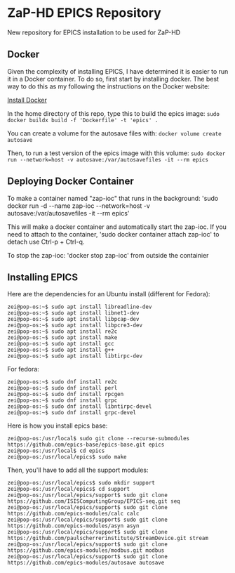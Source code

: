 # ZaP-HD EPICS Repository

New repository for EPICS installation to be used for ZaP-HD

## Docker

Given the complexity of installing EPICS, I have determined it is easier to run it in a Docker container. To do so, first start by installing docker. The best way to do this as my following the instructions on the Docker website:

[Install Docker](https://docs.docker.com/engine/install/)

In the home directory of this repo, type this to build the epics image:
`sudo docker buildx build -f 'Dockerfile' -t 'epics' .`

You can create a volume for the autosave files with:
`docker volume create autosave`

Then, to run a test version of the epics image with this volume:
`sudo docker run --network=host -v autosave:/var/autosavefiles -it --rm epics`

## Deploying Docker Container

To make a container named "zap-ioc" that runs in the background:
'sudo docker run -d --name zap-ioc --network=host -v autosave:/var/autosavefiles -it --rm epics'

This will make a docker container and automatically start the zap-ioc. If you need to attach to the container, 'sudo docker container attach zap-ioc' to detach use Ctrl-p + Ctrl-q. 

To stop the zap-ioc: 'docker stop zap-ioc' from outside the containier



## Installing EPICS

Here are the dependencies for an Ubuntu install (different for Fedora):
```
zei@pop-os:~$ sudo apt install libreadline-dev
zei@pop-os:~$ sudo apt install libnet1-dev
zei@pop-os:~$ sudo apt install libpcap-dev
zei@pop-os:~$ sudo apt install libpcre3-dev
zei@pop-os:~$ sudo apt install re2c
zei@pop-os:~$ sudo apt install make
zei@pop-os:~$ sudo apt install gcc
zei@pop-os:~$ sudo apt install g++
zei@pop-os:~$ sudo apt install libtirpc-dev
```

For fedora:
```
zei@pop-os:~$ sudo dnf install re2c
zei@pop-os:~$ sudo dnf install perl
zei@pop-os:~$ sudo dnf install rpcgen
zei@pop-os:~$ sudo dnf install grpc
zei@pop-os:~$ sudo dnf install libntirpc-devel
zei@pop-os:~$ sudo dnf install grpc-devel

```

Here is how you install epics base:
```
zei@pop-os:/usr/local$ sudo git clone --recurse-submodules https://github.com/epics-base/epics-base.git epics
zei@pop-os:/usr/local$ cd epics
zei@pop-os:/usr/local/epics$ sudo make
```

Then, you'll have to add all the support modules:
```
zei@pop-os:/usr/local/epics$ sudo mkdir support
zei@pop-os:/usr/local/epics$ cd support
zei@pop-os:/usr/local/epics/support$ sudo git clone https://github.com/ISISComputingGroup/EPICS-seq.git seq
zei@pop-os:/usr/local/epics/support$ sudo git clone https://github.com/epics-modules/calc calc
zei@pop-os:/usr/local/epics/support$ sudo git clone https://github.com/epics-modules/asyn asyn
zei@pop-os:/usr/local/epics/support$ sudo git clone https://github.com/paulscherrerinstitute/StreamDevice.git stream
zei@pop-os:/usr/local/epics/support$ sudo git clone https://github.com/epics-modules/modbus.git modbus
zei@pop-os:/usr/local/epics/support$ sudo git clone https://github.com/epics-modules/autosave autosave
```

